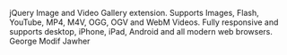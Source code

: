 jQuery Image and Video Gallery extension. Supports Images, Flash, YouTube, MP4, M4V, OGG, OGV and WebM Videos. Fully responsive and supports desktop, iPhone, iPad, Android and all modern web browsers.
George Modif Jawher